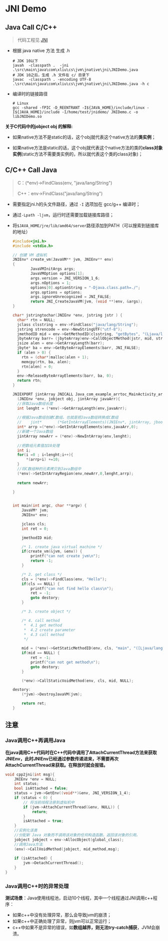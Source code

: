 # JNI Demo

## Java Call C/C++ 

> 代码工程见 [JNI](https://gitee.com/oscsc/jvm/tree/master/native/jni)

- 根据 java native 方法 生成 .h 

  ```shell
  # JDK 10以下
  javah  -classpath .  -jni .\src\main\java\com\xliu\cs\jvm\jnative\jni\JNIDemo.java
  # JDK 10之后，生成 .h 文件在 c/ 目录下
  javac  -classpath . -encoding UTF-8 .\src\main\java\com\xliu\cs\jvm\jnative\jni\JNIDemo.java -h c
  ```

- 编译时的链接路径

  ```shell
  # Linux
  gcc -shared -fPIC -D_REENTRANT -I${JAVA_HOME}/include/linux -I${JAVA_HOME}/include -I/home/test/jnidemo/ JNIDemo.c -o libJNIDemo.so
  ```

**关于C代码中的jobject obj 的解释:**

- 如果native方法不是static的话，这个obj就代表这个native方法的**类实例**；

- 如果native方法是static的话，这个obj就代表这个native方法的类的**class对象实例**(static方法不需要类实例的，所以就代表这个类的class对象)；

## C/C++ Call Java 

> C：(*env)->FindClass(env, "java/lang/String")
>
> C++：env->FindClass("java/lang/String")

- 需要指定jni.h的头文件路径，通过 `-I` 选项加在 gcc/g++ 编译时；

- 通过`-Lpath -ljvm`，运行时还需要加载链接库路径；

- 将`$JAVA_HOME/jre/lib/amd64/server`路径添加到PATH（可以搜索到链接库的地址）

  ```c++
  #include<jni.h>
  #include <stdio.h>
  
  // 创建 VM 虚拟机
  JNIEnv* create_vm(JavaVM** jvm, JNIEnv** env)
  {
          JavaVMInitArgs args;
          JavaVMOption options[1];
          args.version = JNI_VERSION_1_6;
          args.nOptions = 1;
          options[0].optionString = "-Djava.class.path=./";
          args.options = options;
          args.ignoreUnrecognized = JNI_FALSE;
          return JNI_CreateJavaVM(jvm, (void **)env, &args);
  }
  
  char* jstringtochar(JNIEnv *env, jstring jstr ) {
    char* rtn = NULL;
    jclass clsstring = env->FindClass("java/lang/String");
    jstring strencode = env->NewStringUTF("utf-8");
    jmethodID mid = env->GetMethodID(clsstring, "getBytes", "(Ljava/lang/String;)[B");
    jbyteArray barr= (jbyteArray)env->CallObjectMethod(jstr, mid, strencode);
    jsize alen = env->GetArrayLength(barr);
    jbyte* ba = env->GetByteArrayElements(barr, JNI_FALSE);
    if (alen > 0) {
      rtn = (char*)malloc(alen + 1);
      memcpy(rtn, ba, alen);
      rtn[alen] = 0;
    }
    env->ReleaseByteArrayElements(barr, ba, 0);
    return rtn;
  }
  
  JNIEXPORT jintArray JNICALL Java_com_example_arrtoc_MainActivity_arrEncode
    (JNIEnv *env, jobject obj, jintArray javaArr){
  	//获取Java数组长度
  	int lenght = (*env)->GetArrayLength(env,javaArr);
   
  	//根据Java数组创建C数组，也就是把Java数组转换成C数组
  	//    jint*       (*GetIntArrayElements)(JNIEnv*, jintArray, jboolean*);
  	int* arrp =(*env)->GetIntArrayElements(env,javaArr,0);
  	//新建一个Java数组
  	jintArray newArr = (*env)->NewIntArray(env,lenght);
   
  	//把数组元素值加10处理
  	int i;
  	for(i =0 ; i<lenght;i++){
  		*(arrp+i) +=10;
  	}
  	//将C数组种的元素拷贝到Java数组中
  	(*env)->SetIntArrayRegion(env,newArr,0,lenght,arrp);
   
  	return newArr;
   
  }
  
  
  int main(int argc, char **argv) {
      JavaVM* jvm;
      JNIEnv* env;
  
      jclass cls;
      int ret = 0;
  
      jmethodID mid;
  
      /* 1. create java virtual machine */
      if(create_vm(&jvm, &env)) {
          printf("can not create jvm\n");
          return -1;
      }
  
      /* 2. get class */
      cls = (*env)->FindClass(env, "Hello");
      if(cls == NULL) {
          printf("can not find hello class\n");
          ret = -1;
          goto destory;
      }
  
      /* 3. create object */
  
      /* 4. call method
       *  4.1 get method
       *  4.2 create parameter
       *  4.3 call method
       */
  
      mid = (*env)->GetStaticMethodID(env, cls, "main", "([Ljava/lang/String;)V");
      if(mid == NULL) {
          ret = -1;
          printf("can not get method\n");
          goto destory;
      }
  
      (*env)->CallStaticVoidMethod(env, cls, mid, NULL);
  
  destory:
      (*jvm)->DestroyJavaVM(jvm);
  
      return ret;
  }
  ```



## 注意

### Java调用C++再调用Java

**在java调用C++代码时在C++代码中调用了AttachCurrentThread方法来获取JNIEnv，此时JNIEnv已经通过参数传递进来，不需要再次AttachCurrentThread来获取。在释放时就会报错。** 

```c++
void cpp2jni(int msg){
    JNIEnv *env = NULL;
    int status;
    bool isAttached = false;
    status = jvm->GetEnv((void**)&env, JNI_VERSION_1_4);
    if (status < 0) {
        // 将当前线程注册到虚拟机中
        if (jvm->AttachCurrentThread(&env, NULL)) {
            return;
        }
        isAttached = true;
    }
    //实例化该类
    //分配新 Java 对象而不调用该对象的任何构造函数。返回该对象的引用。
    jobject jobject = env->AllocObject(global_class);
    //调用Java方法
    (env)->CallVoidMethod(jobject, mid_method,msg);
 
    if (isAttached) {
        jvm->DetachCurrentThread();
    }
}
```



### Java调用C++时的异常处理

**测试场景**：Java使用线程池，启动10个线程，其中一个线程通过JNI调用c++程序：

- 如果c++中没有处理异常，那么会导致jvm的崩溃；
- 如果c++中正确处理了异常，则jvm可以正常运行；
- c++中如果不是异常的错误，如**数组越界，则无法try-catch捕获**，JVM会崩溃。
